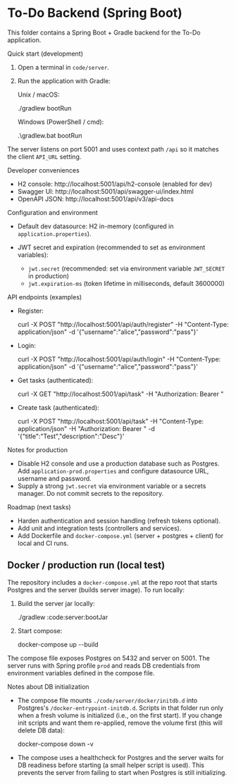 # To-Do Backend (Spring Boot)

This folder contains a Spring Boot + Gradle backend for the To-Do application.

Quick start (development)

1. Open a terminal in `code/server`.
2. Run the application with Gradle:

	 Unix / macOS:

	 ./gradlew bootRun

	 Windows (PowerShell / cmd):

	 .\\gradlew.bat bootRun

The server listens on port 5001 and uses context path `/api` so it matches the client `API_URL` setting.

Developer conveniences
- H2 console: http://localhost:5001/api/h2-console (enabled for dev)
- Swagger UI: http://localhost:5001/api/swagger-ui/index.html
- OpenAPI JSON: http://localhost:5001/api/v3/api-docs

Configuration and environment
- Default dev datasource: H2 in-memory (configured in `application.properties`).
- JWT secret and expiration (recommended to set as environment variables):

	- `jwt.secret` (recommended: set via environment variable `JWT_SECRET` in production)
	- `jwt.expiration-ms` (token lifetime in milliseconds, default 3600000)

API endpoints (examples)

- Register:

	curl -X POST "http://localhost:5001/api/auth/register" -H "Content-Type: application/json" -d '{"username":"alice","password":"pass"}'

- Login:

	curl -X POST "http://localhost:5001/api/auth/login" -H "Content-Type: application/json" -d '{"username":"alice","password":"pass"}'

- Get tasks (authenticated):

	curl -X GET "http://localhost:5001/api/task" -H "Authorization: Bearer <token>"

- Create task (authenticated):

	curl -X POST "http://localhost:5001/api/task" -H "Content-Type: application/json" -H "Authorization: Bearer <token>" -d '{"title":"Test","description":"Desc"}'

Notes for production
- Disable H2 console and use a production database such as Postgres. Add `application-prod.properties` and configure datasource URL, username and password.
- Supply a strong `jwt.secret` via environment variable or a secrets manager. Do not commit secrets to the repository.

Roadmap (next tasks)
- Harden authentication and session handling (refresh tokens optional).
- Add unit and integration tests (controllers and services).
- Add Dockerfile and `docker-compose.yml` (server + postgres + client) for local and CI runs.

Docker / production run (local test)
----------------------------------
The repository includes a `docker-compose.yml` at the repo root that starts Postgres and the server (builds server image). To run locally:

1. Build the server jar locally:

	./gradlew :code:server:bootJar

2. Start compose:

	docker-compose up --build

The compose file exposes Postgres on 5432 and server on 5001. The server runs with Spring profile `prod` and reads DB credentials from environment variables defined in the compose file.

Notes about DB initialization
- The compose file mounts `./code/server/docker/initdb.d` into Postgres's `/docker-entrypoint-initdb.d`. Scripts in that folder run only when a fresh volume is initialized (i.e., on the first start). If you change init scripts and want them re-applied, remove the volume first (this will delete DB data):

  docker-compose down -v

- The compose uses a healthcheck for Postgres and the server waits for DB readiness before starting (a small helper script is used). This prevents the server from failing to start when Postgres is still initializing.


